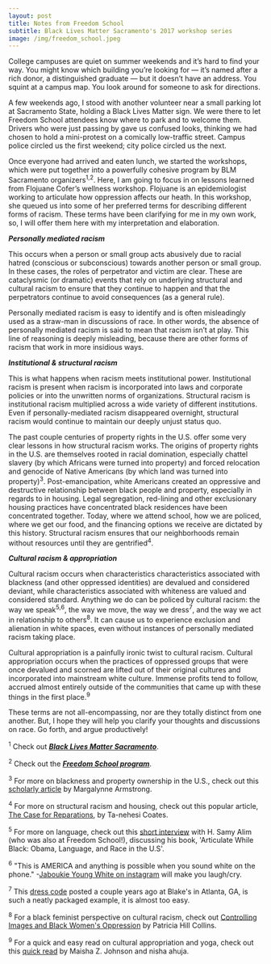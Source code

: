```yaml
---
layout: post
title: Notes from Freedom School
subtitle: Black Lives Matter Sacramento's 2017 workshop series
image: /img/freedom_school.jpeg
---
```


College campuses are quiet on summer weekends and it’s hard to find your way.  You might know which building you’re looking for — it’s named after a rich donor, a distinguished graduate — but it doesn’t have an address.  You squint at a campus map.  You look around for someone to ask for directions.  

A few weekends ago, I stood with another volunteer near a small parking lot at Sacramento State, holding a Black Lives Matter sign.  We were there to let Freedom School attendees know where to park and to welcome them.  Drivers who were just passing by gave us confused looks, thinking we had chosen to hold a mini-protest on a comically low-traffic street.  Campus police circled us the first weekend; city police circled us the next.

Once everyone had arrived and eaten lunch, we started the workshops, which were put together into a powerfully cohesive program by BLM Sacramento organizers<sup>1,</sup><sup>2</sup>.  Here, I am going to focus in on lessons learned from Flojuane Cofer’s wellness workshop.  Flojuane is an epidemiologist working to articulate how oppression affects our heath. In this workshop, she queued us into some of her preferred terms for describing different forms of racism.  These terms have been clarifying for me in my own work, so, I will offer them here with my interpretation and elaboration.

***Personally mediated racism*** 

This occurs when a person or small group acts abusively due to racial hatred (conscious or subconscious) towards another person or small group.  In these cases, the roles of perpetrator and victim are clear.  These are cataclysmic (or dramatic) events that rely on underlying structural and cultural racism to ensure that they continue to happen and that the perpetrators continue to avoid consequences (as a general rule). 

Personally mediated racism is easy to identify and is often misleadingly used as a straw-man in discussions of race.  In other words, the absence of personally mediated racism is said to mean that racism isn’t at play.  This line of reasoning is deeply misleading, because there are other forms of racism that work in more insidious ways. 

***Institutional & structural racism***

This is what happens when racism meets institutional power.  Institutional racism is present when racism is incorporated into laws and corporate policies or into the unwritten norms of organizations.  Structural racism is institutional racism multiplied across a wide variety of different institutions. Even if personally-mediated racism disappeared overnight, structural racism would continue to maintain our deeply unjust status quo.  

The past couple centuries of property rights in the U.S. offer some very clear lessons in how structural racism works.  The origins of property rights in the U.S. are themselves rooted in racial domination, especially chattel slavery (by which Africans were turned into property) and forced relocation and genocide of Native Americans (by which land was turned into property)<sup>3</sup>.   Post-emancipation, white Americans created an oppressive and destructive relationship between black people and property, especially in regards to in housing.  Legal segregation, red-lining and other exclusionary housing practices have concentrated black residences have been concentrated together.  Today, where we attend school, how we are policed, where we get our food, and the financing options we receive are dictated by this history.  Structural racism ensures that our neighborhoods remain without resources until they are gentrified<sup>4</sup>.  

***Cultural racism & appropriation***

Cultural racism occurs when characteristics characteristics associated with blackness (and other oppressed identities) are devalued and considered deviant, while characteristics associated with whiteness are valued and considered standard.  Anything we do can be policed by cultural racism: the way we speak<sup>5,</sup><sup>6</sup>, the way we move, the way we dress<sup>7</sup>, and the way we act in relationship to others<sup>8</sup>.  It can cause us to experience exclusion and alienation in white spaces, even without instances of personally mediated racism taking place.

Cultural appropriation is a painfully ironic twist to cultural racism.  Cultural appropriation occurs when the practices of oppressed groups that were once devalued and scorned are lifted out of their original cultures and incorporated into mainstream white culture.  Immense profits tend to follow, accrued almost entirely outside of the communities that came up with these things in the first place.<sup>9</sup>   


These terms are not all-encompassing, nor are they totally distinct from one another.  But, I hope they will help you clarify your thoughts and discussions on race.  Go forth, and argue productively!  

 
<sup>1</sup> Check out [***Black Lives Matter Sacramento***](http://www.inciteaction.com/).

<sup>2</sup> Check out the [***Freedom School program***](http://www.blmsacfreedomschool.org/event-program.html).

<sup>3</sup> For more on blackness and property ownership in the U.S., check out this [scholarly article](http://scholarship.law.berkeley.edu/cgi/viewcontent.cgi?article=1111&context=bjalp) by Margalynne Armstrong.

<sup>4</sup> For more on structural racism and housing, check out this popular article, [The Case for Reparations](https://www.theatlantic.com/magazine/archive/2014/06/the-case-for-reparations/361631/), by Ta-nehesi Coates.

<sup>5</sup> For more on language, check out this [short interview](http://www.nbcnews.com/video/the-cycle/49333545#49333545) with H. Samy Alim (who was also at Freedom School!), discussing his book, 'Articulate While Black: Obama, Language, and Race in the U.S'.

<sup>6</sup> "This is AMERICA and anything is possible when you sound white on the phone." -[Jaboukie Young White on instagram](https://www.instagram.com/p/BNIn3fzhVWA/?taken-by=jaboukie&hl=en) will make you laugh/cry.

<sup>7</sup> This [dress code](https://thegavoice.com/atlanta-gay-bar-blakes-taking-heat-over-dress-code-sign/) posted a couple years ago at Blake's in Atlanta, GA, is such a neatly packaged example, it is almost too easy.

<sup>8</sup> For a black feminist perspective on cultural racism, check out [Controlling Images and Black Women's Oppression](http://nelsonssociology101.weebly.com/uploads/2/6/1/6/26165328/controlling.pdf) by Patricia Hill Collins.

<sup>9</sup> For a quick and easy read on cultural appropriation and yoga, check out this [quick read](http://everydayfeminism.com/2016/05/yoga-cultural-appropriation/) by Maisha Z. Johnson and nisha ahuja.
